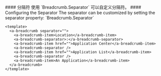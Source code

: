 <cn>
  #### 分隔符
  使用 `Breadcrumb.Separator` 可以自定义分隔符。
</cn>

<us>
  #### Configuring the Separator
  The separator can be customized by setting the separator property: `Breadcrumb.Separator`
</us>

```tpl
<template>
  <a-breadcrumb separator="">
    <a-breadcrumb-item>Location</a-breadcrumb-item>
    <a-breadcrumb-separator>:</a-breadcrumb-separator>
    <a-breadcrumb-item href="">Application Center</a-breadcrumb-item>
    <a-breadcrumb-separator />
    <a-breadcrumb-item href="">Application List</a-breadcrumb-item>
    <a-breadcrumb-separator />
    <a-breadcrumb-item>An Application</a-breadcrumb-item>
  </a-breadcrumb>
</template>
```
